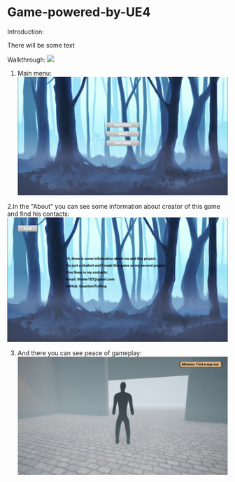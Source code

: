 # Game-powered-by-UE4
Introduction:

There will be some text

Walkthrough:
![](Screen's/WalkingthroughtShort.gif)

1. Main menu:
![](Screen's/menu.png)

2.In the "About" you can see some information about creator of this game and find his contacts:
![](Screen's/about.png)

3. And there you can see peace of gameplay:
![](Screen's/gameplay1.png)

